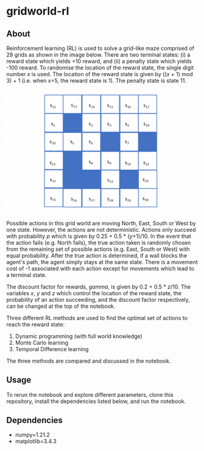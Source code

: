 # gridworld-rl

## About
Reinforcement learning (RL) is used to solve a grid-like maze comprised of 29 grids as shown in the image below. There are two terminal states: (i) a reward state which yields +10 reward, and (ii) a penalty state which yields -100 reward. To randomise the location of the reward state, the single digit number *x* is used. The location of the reward state is given by ((*x* + 1) mod 3) + 1 (i.e. when *x*=5, the reward state is 1). The penalty state is state 11.

![gridworld-img](https://github.com/joshsia/gridworld-rl/blob/main/gridworld.png)

Possible actions in this grid world are moving North, East, South or West by one state. However, the actions are not deterministic. Actions only succeed with probability *p* which is given by 0.25 + 0.5 * (*y*+1)/10. In the event that the action fails (e.g. North fails), the true action taken is randomly chosen from the remaining set of possible actions (e.g. East, South or West) with equal probability. After the true action is determined, if a wall blocks the agent's path, the agent simply stays at the same state. There is a movement cost of -1 associated with each action except for movements which lead to a terminal state.

The discount factor for rewards, *gamma*, is given by 0.2 + 0.5 * *z*/10. The variables *x*, *y* and *z* which control the location of the reward state, the probability of an action succeeding, and the discount factor respectively, can be changed at the top of the notebook.

Three different RL methods are used to find the optimal set of actions to reach the reward state:
1. Dynamic programming (with full world knowledge)
2. Monte Carlo learning
3. Temporal Difference learning

The three methods are compared and discussed in the notebook.

## Usage

To rerun the notebook and explore different parameters, clone this repository, install the dependencies listed below, and run the notebook.

## Dependencies
- numpy=1.21.2
- matplotlib=3.4.3
